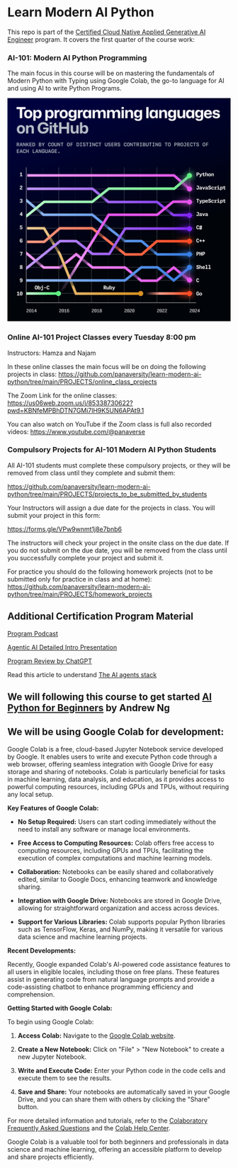 # Learn Modern AI Python

This repo is part of the [Certified Cloud Native Applied Generative AI Engineer](https://docs.google.com/document/d/15usu1hkrrRLRjcq_3nCTT-0ljEcgiC44iSdvdqrCprk/edit?usp=sharing) program. It covers the first quarter of the course work:

### AI-101: Modern AI Python Programming

The main focus in this course will be on mastering the fundamentals of Modern Python with Typing using Google Colab, the go-to language for AI and using AI to write Python Programs. 

![Python](top-python.webp)

### Online AI-101 Project Classes every Tuesday 8:00 pm

Instructors: Hamza and Najam

In these online classes the main focus will be on doing the following projects in class:
https://github.com/panaversity/learn-modern-ai-python/tree/main/PROJECTS/online_class_projects

The Zoom Link for the online classes:
https://us06web.zoom.us/j/85338730622?pwd=KBNfeMPBhDTN7GMi7lH9K5UN6APAt9.1

You can also watch on YouTube if the Zoom class is full also recorded videos: 
https://www.youtube.com/@panaverse

### Compulsory Projects for AI-101 Modern AI Python Students

All AI-101 students must complete these compulsory projects, or they will be removed from class until they complete and submit them:

https://github.com/panaversity/learn-modern-ai-python/tree/main/PROJECTS/projects_to_be_submitted_by_students

Your Instructors will assign a due date for the projects in class. You will submit your project in this form:

https://forms.gle/VPw9wnmt1j8e7bnb6

The instructors will check your project in the onsite class on the due date. If you do not submit on the due date, you will be removed from
the class until you successfully complete your project and submit it.

For practice you should do the following homework projects (not to be submitted only for practice in class and at home):
https://github.com/panaversity/learn-modern-ai-python/tree/main/PROJECTS/homework_projects




## Additional Certification Program Material

[Program Podcast](https://youtu.be/ViRWA4wLI8k)

[Agentic AI Detailed Intro Presentation](https://bit.ly/4hTqT4G)

[Program Review by ChatGPT](https://chatgpt.com/share/6732a6f1-a3c4-8001-99cb-1b272c3b3881)

Read this article to understand [The AI agents stack](https://www.letta.com/blog/ai-agents-stack)

## We will following this course to get started [AI Python for Beginners](https://www.deeplearning.ai/short-courses/ai-python-for-beginners/) by Andrew Ng

## We will be using Google Colab for development:

Google Colab is a free, cloud-based Jupyter Notebook service developed by Google. It enables users to write and execute Python code through a web browser, offering seamless integration with Google Drive for easy storage and sharing of notebooks. Colab is particularly beneficial for tasks in machine learning, data analysis, and education, as it provides access to powerful computing resources, including GPUs and TPUs, without requiring any local setup. 

**Key Features of Google Colab:**

- **No Setup Required:** Users can start coding immediately without the need to install any software or manage local environments. 

- **Free Access to Computing Resources:** Colab offers free access to computing resources, including GPUs and TPUs, facilitating the execution of complex computations and machine learning models. 

- **Collaboration:** Notebooks can be easily shared and collaboratively edited, similar to Google Docs, enhancing teamwork and knowledge sharing. 

- **Integration with Google Drive:** Notebooks are stored in Google Drive, allowing for straightforward organization and access across devices. 

- **Support for Various Libraries:** Colab supports popular Python libraries such as TensorFlow, Keras, and NumPy, making it versatile for various data science and machine learning projects. 

**Recent Developments:**

Recently, Google expanded Colab's AI-powered code assistance features to all users in eligible locales, including those on free plans. These features assist in generating code from natural language prompts and provide a code-assisting chatbot to enhance programming efficiency and comprehension. 

**Getting Started with Google Colab:**

To begin using Google Colab:

1. **Access Colab:** Navigate to the [Google Colab website](https://colab.research.google.com/).

2. **Create a New Notebook:** Click on "File" > "New Notebook" to create a new Jupyter Notebook.

3. **Write and Execute Code:** Enter your Python code in the code cells and execute them to see the results.

4. **Save and Share:** Your notebooks are automatically saved in your Google Drive, and you can share them with others by clicking the "Share" button.

For more detailed information and tutorials, refer to the [Colaboratory Frequently Asked Questions](https://research.google.com/colaboratory/faq.html) and the [Colab Help Center](https://support.google.com/colab/).

Google Colab is a valuable tool for both beginners and professionals in data science and machine learning, offering an accessible platform to develop and share projects efficiently. 

